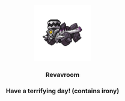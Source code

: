 <p align="center">
    <img src="https://raw.githubusercontent.com/PokeAPI/sprites/master/sprites/pokemon/966.png" width="150" height="150">
</p>
<h3 align="center"> <b>Revavroom</b></h3>
<h3 align="center">Have a terrifying day! (contains irony)</h3>
